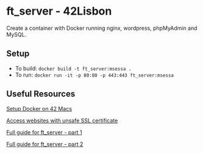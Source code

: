 # ft_server - 42Lisbon

Create a container with Docker running nginx, wordpress, phpMyAdmin and MySQL.

## Setup
- To build: `docker build -t ft_server:msessa .`
- To run: `docker run -it -p 80:80 -p 443:443 ft_server:msessa`

## Useful Resources

[Setup Docker on 42 Macs](https://github.com/alexandregv/42toolbox)

[Access websites with unsafe SSL certificate](https://dblazeski.medium.com/chrome-bypass-net-err-cert-invalid-for-development-daefae43eb12)

[Full guide for ft_server - part 1](https://forhjy.medium.com/how-to-install-lemp-wordpress-on-debian-buster-by-using-dockerfile-1-75ddf3ede861)

[Full guide for ft_server - part 2](https://forhjy.medium.com/42-ft-server-how-to-install-lemp-wordpress-on-debian-buster-by-using-dockerfile-2-4042adb2ab2c)
